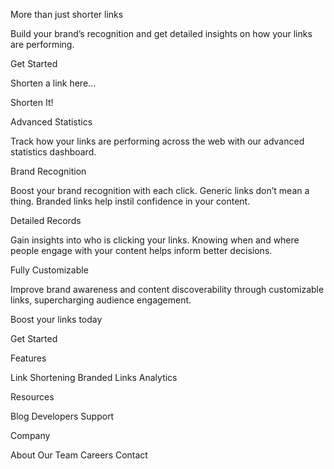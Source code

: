   
  
  

  
  

  More than just shorter links

  Build your brand’s recognition and get detailed insights 
  on how your links are performing.

  Get Started
  
  Shorten a link here...

  Shorten It!

  Advanced Statistics

  Track how your links are performing across the web with our 
  advanced statistics dashboard.

  Brand Recognition

  Boost your brand recognition with each click. Generic links don’t 
  mean a thing. Branded links help instil confidence in your content.

  Detailed Records

  Gain insights into who is clicking your links. Knowing when and where 
  people engage with your content helps inform better decisions.

  Fully Customizable

  Improve brand awareness and content discoverability through customizable 
  links, supercharging audience engagement.

  Boost your links today

  Get Started

  Features

  Link Shortening
  Branded Links
  Analytics

  Resources

  Blog
  Developers
  Support

  Company

  About
  Our Team
  Careers
  Contact